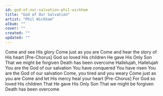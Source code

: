 ```yaml
---
id: god-of-our-salvation-phil-wickham
title: "God of Our Salvation"
artist: "Phil Wickham"
album: ""
cover: ""
created: ""
updated: ""
---
```


Come and see His glory
Come just as you are
Come and hear the story of His heart
[Pre-Chorus]
God so loved His children
He gave His Only Son
That we might be forgiven
Death has been overcome
Hallelujah, Hallelujah
You are the God of our salvation
You have conquered
You have risen
You are the God of our salvation
Come, you tired and you weary
Come just as you are
Come and let His mercy heal your heart
[Pre-Chorus]
For God so loved His children
That He gave His Only Son
That we might be forgiven
Death has been overcome